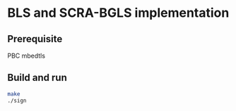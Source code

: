 # BLS and SCRA-BGLS implementation

## Prerequisite
PBC mbedtls

## Build and run
```sh
make
./sign
```